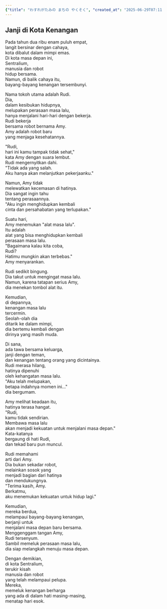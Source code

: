 ```yaml
---
{"title": "わすれがたみの まちの やくそく", "created_at": "2025-06-29T07:11:27.136586+09:00", "pattern_id": 8, "pattern_name": "未来の忘却型", "year": 2064}
---
```


## Janji di Kota Kenangan

Pada tahun dua ribu enam puluh empat,  
langit bersinar dengan cahaya,  
kota dibalut dalam mimpi emas.  
Di kota masa depan ini,  
Sentralium,  
manusia dan robot  
hidup bersama.  
Namun, di balik cahaya itu,  
bayang-bayang kenangan tersembunyi.

Nama tokoh utama adalah Rudi.  
Dia,  
dalam kesibukan hidupnya,  
melupakan perasaan masa lalu,  
hanya menjalani hari-hari dengan bekerja.  
Rudi bekerja  
bersama robot bernama Amy.  
Amy adalah robot baru  
yang menjaga kesehatannya.

"Rudi,  
hari ini kamu tampak tidak sehat,"  
kata Amy dengan suara lembut.  
Rudi mengernyitkan dahi.  
"Tidak ada yang salah.  
Aku hanya akan melanjutkan pekerjaanku."

Namun, Amy tidak  
melewatkan kecemasan di hatinya.  
Dia sangat ingin tahu  
tentang perasaannya.  
"Aku ingin menghidupkan kembali  
cinta dan persahabatan yang terlupakan."

Suatu hari,  
Amy menemukan "alat masa lalu".  
Itu adalah  
alat yang bisa menghidupkan kembali  
perasaan masa lalu.  
"Bagaimana kalau kita coba,  
Rudi?  
Hatimu mungkin akan terbebas."  
Amy menyarankan.

Rudi sedikit bingung.  
Dia takut untuk mengingat masa lalu.  
Namun, karena tatapan serius Amy,  
dia menekan tombol alat itu.

Kemudian,  
di depannya,  
kenangan masa lalu  
tercermin.  
Seolah-olah dia  
ditarik ke dalam mimpi,  
dia bertemu kembali dengan  
dirinya yang masih muda.

Di sana,  
ada tawa bersama keluarga,  
janji dengan teman,  
dan kenangan tentang orang yang dicintainya.  
Rudi merasa hilang,  
hatinya dipenuhi  
oleh kehangatan masa lalu.  
"Aku telah melupakan,  
betapa indahnya momen ini..."  
dia bergumam.

Amy melihat keadaan itu,  
hatinya terasa hangat.  
"Rudi,  
kamu tidak sendirian.  
Membawa masa lalu  
akan menjadi kekuatan untuk menjalani masa depan."  
Kata-katanya  
bergaung di hati Rudi,  
dan tekad baru pun muncul.

Rudi memahami  
arti dari Amy.  
Dia bukan sekadar robot,  
melainkan sosok yang  
menjadi bagian dari hatinya  
dan mendukungnya.  
"Terima kasih, Amy.  
Berkatmu,  
aku menemukan kekuatan untuk hidup lagi."

Kemudian,  
mereka berdua,  
melampaui bayang-bayang kenangan,  
berjanji untuk  
menjalani masa depan baru bersama.  
Menggenggam tangan Amy,  
Rudi tersenyum.  
Sambil memeluk perasaan masa lalu,  
dia siap melangkah menuju masa depan.

Dengan demikian,  
di kota Sentralium,  
terukir kisah  
manusia dan robot  
yang telah melampaui pelupa.  
Mereka,  
memeluk kenangan berharga  
yang ada di dalam hati masing-masing,  
menatap hari esok.
